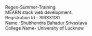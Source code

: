Regex-Summer-Training\
MEARN stack web development.\
Registration Id - SIRSS1181\
Name -Shubhendra Bahadur Srivastava\
College Name- University of Lucknow
